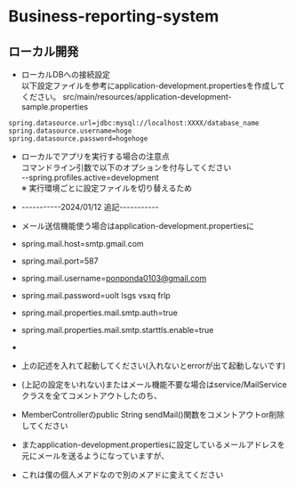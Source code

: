 # Business-reporting-system


## ローカル開発

* ローカルDBへの接続設定  
以下設定ファイルを参考にapplication-development.propertiesを作成してください。
src/main/resources/application-development-sample.properties

```
spring.datasource.url=jdbc:mysql://localhost:XXXX/database_name
spring.datasource.username=hoge
spring.datasource.password=hogehoge
```

* ローカルでアプリを実行する場合の注意点  
コマンドライン引数で以下のオプションを付与してください  
--spring.profiles.active=development  
※ 実行環境ごとに設定ファイルを切り替えるため

* -----------2024/01/12 追記-----------
* メール送信機能使う場合はapplication-development.propertiesに
* spring.mail.host=smtp.gmail.com
* spring.mail.port=587
* spring.mail.username=ponponda0103@gmail.com
* spring.mail.password=uolt lsgs vsxq frlp
* spring.mail.properties.mail.smtp.auth=true
* spring.mail.properties.mail.smtp.starttls.enable=true
* 
* 上の記述を入れて起動してください(入れないとerrorが出て起動しないです)
* (上記の設定をいれない)またはメール機能不要な場合はservice/MailServiceクラスを全てコメントアウトしたのち、
* MemberControllerのpublic String sendMail()関数をコメントアウトor削除してください
* またapplication-development.propertiesに設定しているメールアドレスを元にメールを送るようになっていますが、
* これは僕の個人メアドなので別のメアドに変えてください

